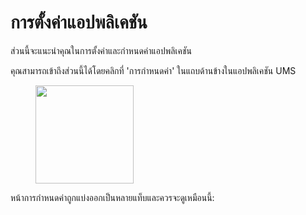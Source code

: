 # การตั้งค่าแอปพลิเคชัน

ส่วนนี้จะแนะนำคุณในการตั้งค่าและกำหนดค่าแอปพลิเคชัน

คุณสามารถเข้าถึงส่วนนี้ได้โดยคลิกที่ 'การกำหนดค่า' ในแถบด้านข้างในแอปพลิเคชัน UMS

<figure><img src="../../.gitbook/assets/image (12).png" alt="" width="157"><figcaption></figcaption></figure>

หน้าการกำหนดค่าถูกแบ่งออกเป็นหลายแท็บและควรจะดูเหมือนนี้:

<figure><img src="../../.gitbook/assets/Screenshot 2024-12-17 at 4.52.53 PM.png" alt=""><figcaption></figcaption></figure>
